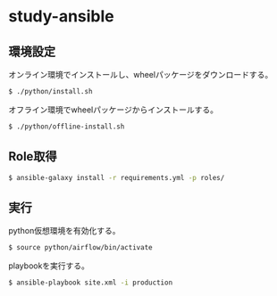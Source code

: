 study-ansible
=============

環境設定
--------

オンライン環境でインストールし、wheelパッケージをダウンロードする。

```sh
$ ./python/install.sh
```

オフライン環境でwheelパッケージからインストールする。

```sh
$ ./python/offline-install.sh
```


Role取得
--------

```sh
$ ansible-galaxy install -r requirements.yml -p roles/
```


実行
----

python仮想環境を有効化する。

```sh
$ source python/airflow/bin/activate
```

playbookを実行する。

```sh
$ ansible-playbook site.xml -i production
```
